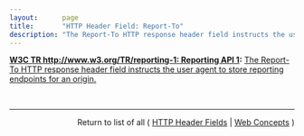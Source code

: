 ```yaml
---
layout:      page
title:       "HTTP Header Field: Report-To"
description: "The Report-To HTTP response header field instructs the user agent to store reporting endpoints for an origin."
---
```


**[W3C TR http://www.w3.org/TR/reporting-1: Reporting API 1](/specs/W3C/TR/reporting-1 "This document defines a generic reporting framework which allows web developers to associate a set of named reporting endpoints with an origin. Various platform features (like Content Security Policy, Network Error Reporting, and others) will use these endpoints to deliver feature-specific reports in a consistent manner."):** [The Report-To HTTP response header field instructs the user agent to store reporting endpoints for an origin.](http://www.w3.org/TR/reporting-1/#header "Read documentation for HTTP Header Field &#34;Report-To&#34;")

<br/>
<hr/>

<p style="text-align: right">Return to list of all ( <a href="../http-headers">HTTP Header Fields</a> | <a href="../">Web Concepts</a> )</p>